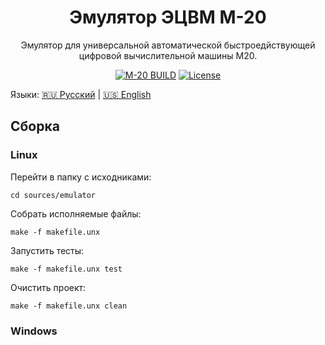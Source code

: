 <h1 align="center">
Эмулятор ЭЦВМ М-20</h1>
<p align="center">Эмулятор для универсальной автоматической быстроедйствующей цифровой вычислительной машины M20.</p> 
<p align="center">
    <a href="https://github.com/rcgoff/m20/actions/workflows/m20-ci.yml"><img src="https://github.com/rcgoff/m20/actions/workflows/m20-ci.yml/badge.svg" alt="M-20 BUILD"></a>
    <a href="LICENSE"><img src="https://img.shields.io/github/license/rcgoff/m20.svg" alt="License"></a> 
</p>

Языки: [:ru: Русский](./Readme.rus.md) | [:us: English](./Readme.md)

## Сборка

### Linux

Перейти в папку с исходниками:

```shell
cd sources/emulator
```

Собрать исполняемые файлы:

```shell
make -f makefile.unx
```

Запустить тесты:

```shell
make -f makefile.unx test
```

Очистить проект:

```shell
make -f makefile.unx clean
```

### Windows
